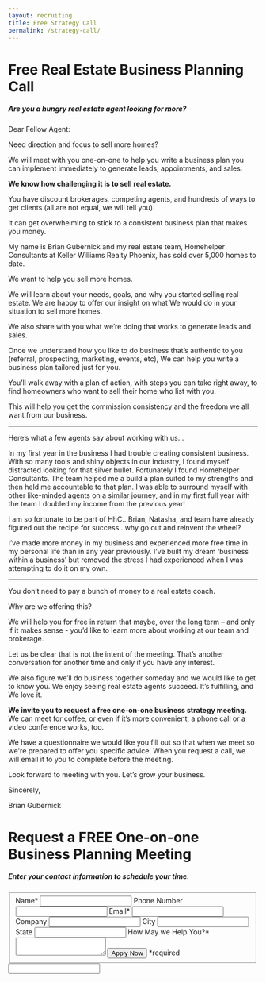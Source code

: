 ```yaml
---
layout: recruiting
title: Free Strategy Call
permalink: /strategy-call/
---
```


<div class="recruiting-page">
<h1 class="join-us">Free Real Estate Business Planning Call</h1>
<h5 class="join-us-subtitle">Are you a hungry real estate agent looking for more?</h5>

<p>Dear Fellow Agent:</p>

<p>Need direction and focus to sell more homes?</p>

<p>We will meet with you one-on-one to help you write a business plan you can implement immediately to generate leads, appointments, and sales.</p>

<p><strong>We know how challenging it is to sell real estate.</strong></p>

<p>You have discount brokerages, competing agents, and hundreds of ways to get clients (all are not equal, we will tell you).</p>

<p>It can get overwhelming to stick to a consistent business plan that makes you money.</p>

<p>My name is Brian Gubernick and my real estate team, Homehelper Consultants at Keller Williams Realty Phoenix, has sold over 5,000 homes to date.</p>

<p>We want to help you sell more homes.</p>

<p>We will learn about your needs, goals, and why you started selling real estate. We are happy to offer our insight on what We would do in your situation to sell more homes.</p>

<p>We also share with you what we’re doing that works to generate leads and sales.</p>

<p>Once we understand how you like to do business that’s authentic to you (referral, prospecting, marketing, events, etc), We can help you write a business plan tailored just for you.</p>

<p>You’ll walk away with a plan of action, with steps you can take right away, to find homeowners who want to sell their home who list with you.</p>

<p>This will help you get the commission consistency and the freedom we all want from our business.</p>

<hr>
<div class="qanda">
<p class="section-title">Here’s what a few agents say about working with us…</p>

<p class="quote">In my first year in the business I had trouble creating consistent business.  With so many tools and shiny objects in our industry, I found myself distracted looking for that silver bullet.  Fortunately I found Homehelper Consultants.  The team helped me a build a plan suited to my strengths and then held me accountable to that plan. I was able to surround myself with other like-minded agents on a similar journey, and in my first full year with the team I doubled my income from the previous year!</p>

<p class="quote">I am so fortunate to be part of HhC…Brian, Natasha, and team have already figured out the recipe for success…why go out and reinvent the wheel?</p>

<p class="quote">I’ve made more money in my business and experienced more free time in my personal life than in any year previously.  I’ve built my dream ‘business within a business’ but removed the stress I had experienced when I was attempting to do it on my own.</p>
</div>
<hr>

<p>You don’t need to pay a bunch of money to a real estate coach.</p>

<p>Why are we offering this?</p>

<p>We will help you for free in return that maybe, over the long term – and only if it makes sense - you’d like to learn more about working at our team and brokerage.</p>

<p>Let us be clear that is not the intent of the meeting. That’s another conversation for another time and only if you have any interest.</p>

<p>We also figure we’ll do business together someday and we would like to get to know you. We enjoy seeing real estate agents succeed. It’s fulfilling, and We love it.</p>

<p><strong>We invite you to request a free one-on-one business strategy meeting.</strong> We can meet for coffee, or even if it’s more convenient, a phone call or a video conference works, too.</p>

<p>We have a questionnaire we would like you fill out so that when we meet so we're prepared to offer you specific advice. When you request a call, we will email it to you to complete before the meeting.</p>

<p>Look forward to meeting with you. Let’s grow your business.</p>

<p>Sincerely,</p>

<p>Brian Gubernick</p>


<h1 class="join-us">Request a FREE One-on-one Business Planning Meeting</h1>
<h5 class="join-us-subtitle">Enter your contact information to schedule your time.</h5>

<form method="post" class="home-value cta-forms" action="https://formspree.io/{{site.data.settings.client.email}}" onsubmit="return setReturn()">
					<fieldset>
						<label for="name">Name*</label> <input type="text" required="" name="name" />
						<label for="phone">Phone Number </label> <input type="tel" name="phone" />
						 <label for="email">Email*</label> <input type="text" name="email" required="" />
						 <label for="company">Company </label> <input type="text" name="company" />
						<label for="city">City </label> <input type="text" name="city" />
						<label for="state">State </label> <input type="text" name="state" />
						<label for="message">How May we Help You?* </label><textarea name="message" required=""></textarea>
						<input class="submit light-light" type="submit" value="Apply Now" name="submitrecruitingForm" /> <span class="asterisk">*required</span></fieldset>
					<div class="hidden"><input type="hidden" value="{{site.data.settings.client.email}}" name="_to" /> <input type="hidden" value="Recruiting Contact Request Message From Your Vyral Careers and Training Video Blog" name="_subject" /> <input type="text" name="_gotcha" /></div>
				</form>
</div>
